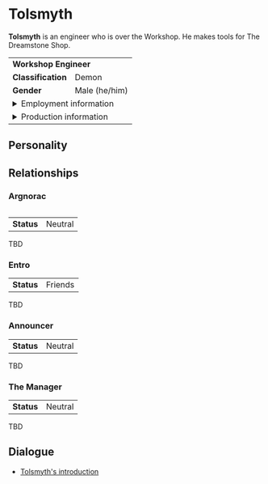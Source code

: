 # Tolsmyth
**Tolsmyth** is an engineer who is over the Workshop. He makes tools for The Dreamstone Shop.

<table>
  <tbody>
    <tr>
      <td colspan="2">
        <b>Workshop Engineer</b>
      </td>
    </tr>
    <tr>
      <td>
        <b>Classification</b>
      </td>
      <td>Demon</td>
    </tr>
    <tr>
      <td>
        <b>Gender</b>
      </td>
      <td>Male (he/him)</td>
    </tr>
    <tr>
      <td colspan="2">
        <details>
          <summary>Employment information</summary>
          <table>
            <tbody>
              <tr>
                <td>
                  <b>Affiliation</b>
                </td>
                <td>
                  <b>Underworld:</b><br />
                  Pride Faction
                </td>
              </tr>
              <tr>
                <td>
                  <b>Title</b>
                </td>
                <td>Engineer, Workshop</td>
              </tr>
              <tr>
                <td>
                  <b>Boss</b>
                </td>
                <td>The Manager</td>
              </tr>
            </tbody>
          </table>
        </details>
      </td>
    </tr>
    <tr>
      <td colspan="2">
        <details>
          <summary>Production information</summary>
          <table>
            <tbody>
              <tr>
                <td>
                  <b>Voice actor</b>
                </td>
                <td>TBD</td>
              </tr>
              <tr>
                <td>
                  <b>Writer</b>
                </td>
                <td>Christian Toney</td>
              </tr>
            </tbody>
          </table>
        </details>
      </td>
    </tr>
  </tbody>
<table>

## Personality


## Relationships
### Argnorac
<table>
  <tbody>
    <tr>
      <td>
        <b>Status</b>
      </td>
      <td>Neutral</td>
    </tr>
  </tbody>
</table>

TBD

### Entro
<table>
  <tbody>
    <tr>
      <td>
        <b>Status</b>
      </td>
      <td>Friends</td>
    </tr>
  </tbody>
</table>

TBD

### Announcer
<table>
  <tbody>
    <tr>
      <td>
        <b>Status</b>
      </td>
      <td>Neutral</td>
    </tr>
  </tbody>
</table>

TBD

### The Manager
<table>
  <tbody>
    <tr>
      <td>
        <b>Status</b>
      </td>
      <td>Neutral</td>
    </tr>
  </tbody>
</table>

TBD

## Dialogue
* [Tolsmyth's introduction](/scripts/tolsmyth-introduction.md)